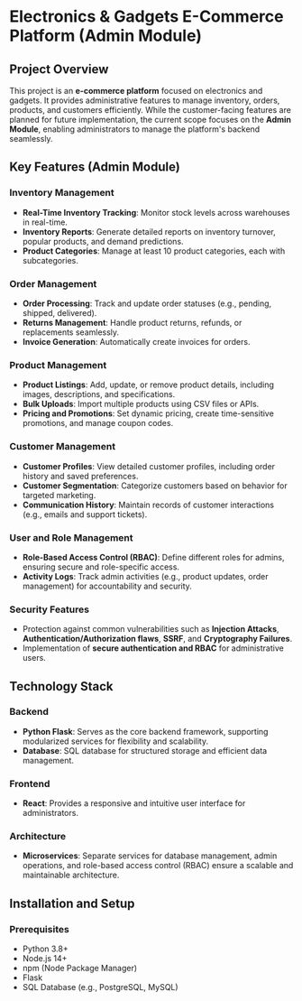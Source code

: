 # Electronics & Gadgets E-Commerce Platform (Admin Module)

## Project Overview

This project is an **e-commerce platform** focused on electronics and gadgets. It provides administrative features to manage inventory, orders, products, and customers efficiently. While the customer-facing features are planned for future implementation, the current scope focuses on the **Admin Module**, enabling administrators to manage the platform's backend seamlessly.

## Key Features (Admin Module)

### Inventory Management
- **Real-Time Inventory Tracking**: Monitor stock levels across warehouses in real-time.
- **Inventory Reports**: Generate detailed reports on inventory turnover, popular products, and demand predictions.
- **Product Categories**: Manage at least 10 product categories, each with subcategories.

### Order Management
- **Order Processing**: Track and update order statuses (e.g., pending, shipped, delivered).
- **Returns Management**: Handle product returns, refunds, or replacements seamlessly.
- **Invoice Generation**: Automatically create invoices for orders.

### Product Management
- **Product Listings**: Add, update, or remove product details, including images, descriptions, and specifications.
- **Bulk Uploads**: Import multiple products using CSV files or APIs.
- **Pricing and Promotions**: Set dynamic pricing, create time-sensitive promotions, and manage coupon codes.

### Customer Management
- **Customer Profiles**: View detailed customer profiles, including order history and saved preferences.
- **Customer Segmentation**: Categorize customers based on behavior for targeted marketing.
- **Communication History**: Maintain records of customer interactions (e.g., emails and support tickets).

### User and Role Management
- **Role-Based Access Control (RBAC)**: Define different roles for admins, ensuring secure and role-specific access.
- **Activity Logs**: Track admin activities (e.g., product updates, order management) for accountability and security.

### Security Features
- Protection against common vulnerabilities such as **Injection Attacks**, **Authentication/Authorization flaws**, **SSRF**, and **Cryptography Failures**.
- Implementation of **secure authentication and RBAC** for administrative users.

## Technology Stack

### Backend
- **Python Flask**: Serves as the core backend framework, supporting modularized services for flexibility and scalability.
- **Database**: SQL database for structured storage and efficient data management.

### Frontend
- **React**: Provides a responsive and intuitive user interface for administrators.

### Architecture
- **Microservices**: Separate services for database management, admin operations, and role-based access control (RBAC) ensure a scalable and maintainable architecture.

## Installation and Setup

### Prerequisites
- Python 3.8+
- Node.js 14+
- npm (Node Package Manager)
- Flask
- SQL Database (e.g., PostgreSQL, MySQL)

